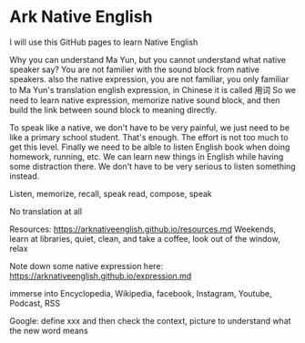 # Ark Native English

I will use this GitHub pages to learn Native English

Why you can understand Ma Yun, but you cannot understand what native speaker say? 
    You are not familier with the sound block from native speakers.
       also the native expression, you are not familiar, you only familiar to Ma Yun's translation english expression, in Chinese it is called 用词
So we need to learn native expression, memorize native sound block, and then build the link between sound block to meaning directly.  


To speak like a native, we don't have to be very painful, we just need to be like a primary school student. That's enough. The effort is not too much to get this level. Finally we need to be alble to listen English book when doing homework, running, etc. We can learn new things in English while having some distraction there. We don't have to be very serious to listen something instead.


Listen, memorize, recall, speak
read, compose, speak

No translation at all


Resources: <https://arknativeenglish.github.io/resources.md>
    Weekends, learn at libraries,  quiet, clean, and take a coffee, look out of the window, relax


Note down some native expression here: <https://arknativeenglish.github.io/expression.md>


immerse into Encyclopedia, Wikipedia, facebook, Instagram, Youtube, Podcast, RSS


Google: define xxx and then check the context, picture to understand what the new word means
